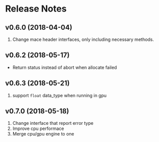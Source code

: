 Release Notes
=====

v0.6.0 (2018-04-04)
------
1. Change mace header interfaces, only including necessary methods.

v0.6.2 (2018-05-17)
------
* Return status instead of abort when allocate failed

v0.6.3 (2018-05-21)
------
1. support `float` data_type when running in gpu

v0.7.0 (2018-05-18)
------
1. Change interface that report error type
2. Improve cpu performace
3. Merge cpu/gpu engine to one